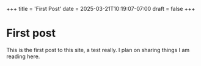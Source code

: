 +++
title = 'First Post'
date = 2025-03-21T10:19:07-07:00
draft = false
+++

# First post
This is the first post to this site, a test really.  I plan on sharing things I am reading here.